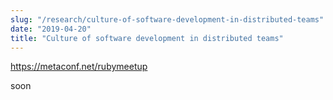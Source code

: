 ```yaml
---
slug: "/research/culture-of-software-development-in-distributed-teams"
date: "2019-04-20"
title: "Culture of software development in distributed teams"
---
```


https://metaconf.net/rubymeetup

soon
